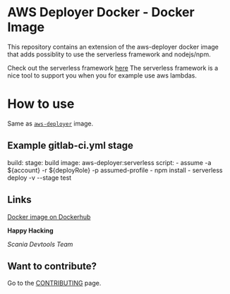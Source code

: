 AWS Deployer Docker - Docker Image
=================================
This repository contains an extension of the aws-deployer docker image that adds possiblity to use the serverless framework and nodejs/npm.

Check out the serverless framework [here](https://serverless.com)
The serverless framework is a nice tool to support you when you for example use aws lambdas.


How to use
==========
Same as [``aws-deployer``](../aws-deployer) image.

## Example gitlab-ci.yml stage

build:
    stage: build
    image: aws-deployer:serverless
    script:
        - assume -a ${account} -r ${deployRole} -p assumed-profile
        - npm install
        - serverless deploy -v --stage test


## Links
[Docker image on Dockerhub](https://hub.docker.com/r/scaniadevtools/aws-deployer-serverless/)

__Happy Hacking__

*Scania Devtools Team*

## Want to contribute?
Go to the [CONTRIBUTING]("../CONTRIBUTING.md") page.
